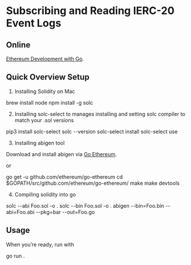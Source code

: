 # Subscribing and Reading IERC-20 Event Logs

## Online

[Ethereum Development with Go](https://github.com/miguelmota/ethereum-development-with-go-book).

## Quick Overview Setup

1. Installing Solidity on Mac

brew install node
npm install -g solc


2. Installing solc-select to manages installing and setting solc compiler to match your .sol versions

pip3 install solc-select
solc --version
solc-select install <version>
solc-select use <version>


3. Installing abigen tool

Download and install abigen via [Go Ethereum](https://geth.ethereum.org/downloads/).

or

go get -u github.com/ethereum/go-ethereum
cd $GOPATH/src/github.com/ethereum/go-ethereum/
make
make devtools


4. Compiling solidity into go

solc --abi Foo.sol -o .
solc --bin Foo.sol -o .
abigen --bin=Foo.bin --abi=Foo.abi --pkg=bar --out=Foo.go


## Usage

When you’re ready, run with

go run .